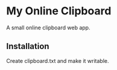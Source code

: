 # My Online Clipboard

A small online clipboard web app.


Installation
------------

Create clipboard.txt and make it writable.

